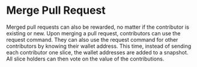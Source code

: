 # Merge Pull Request

Merged pull requests can also be rewarded, no matter if the contributor is existing or new. Upon merging a pull request, contributors can use the request command. They can also use the request command for other contributors by knowing their wallet address. This time, instead of sending each contributor one slice, the wallet addresses are added to a snapshot. All slice holders can then vote on the value of the contributions.
